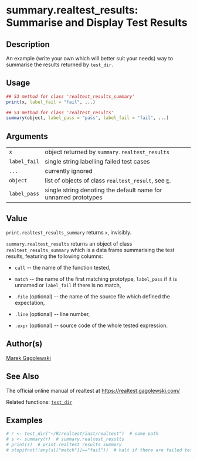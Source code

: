 # summary.realtest_results: Summarise and Display Test Results

## Description

An example (write your own which will better suit your needs) way to summarise the results returned by `test_dir`.

## Usage

``` r
## S3 method for class 'realtest_results_summary'
print(x, label_fail = "fail", ...)

## S3 method for class 'realtest_results'
summary(object, label_pass = "pass", label_fail = "fail", ...)
```

## Arguments

|  |  |
|----|----|
| `x` | object returned by `summary.realtest_results` |
| `label_fail` | single string labelling failed test cases |
| `...` | currently ignored |
| `object` | list of objects of class `realtest_result`, see [`E`](E.md). |
| `label_pass` | single string denoting the default name for unnamed prototypes |

## Value

`print.realtest_results_summary` returns `x`, invisibly.

`summary.realtest_results` returns an object of class `realtest_results_summary` which is a data frame summarising the test results, featuring the following columns:

-   `call` -- the name of the function tested,

-   `match` -- the name of the first matching prototype, `label_pass` if it is unnamed or `label_fail` if there is no match,

-   `.file` (optional) -- the name of the source file which defined the expectation,

-   `.line` (optional) -- line number,

-   `.expr` (optional) -- source code of the whole tested expression.

## Author(s)

[Marek Gagolewski](https://www.gagolewski.com/)

## See Also

The official online manual of <span class="pkg">realtest</span> at <https://realtest.gagolewski.com/>

Related functions: [`test_dir`](test_dir.md)

## Examples




``` r
# r <- test_dir("~/R/realtest/inst/realtest")  # some path
# s <- summary(r)  # summary.realtest_results
# print(s)  # print.realtest_results_summary
# stopifnot(!any(s[["match"]]=="fail"))  # halt if there are failed tests
```
